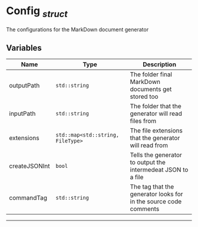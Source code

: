 # Config <sub>*struct*</sub>
The configurations for the MarkDown document generator
## Variables
| Name          | Type                              | Description                                                       |
|---------------|-----------------------------------|-------------------------------------------------------------------|
| outputPath    | `std::string`                     | The folder final MarkDown documents get stored too                |
| inputPath     | `std::string`                     | The folder that the generator will read files from                |
| extensions    | `std::map<std::string, FileType>` | The file extensions that the generator will read from             |
| createJSONInt | `bool`                            | Tells the generator to output the intermedeat JSON to a file      |
| commandTag    | `std::string`                     | The tag that the generator looks for in the source code comments  |

---

